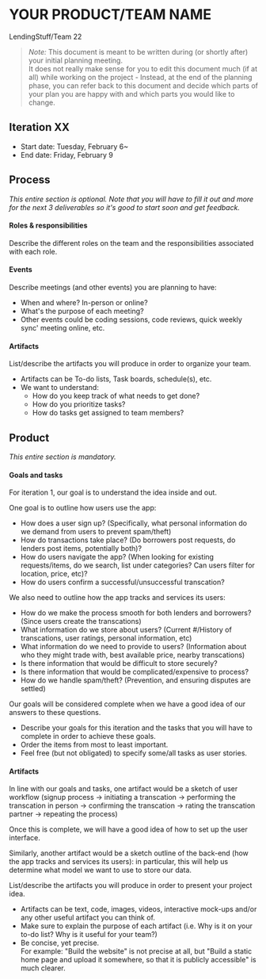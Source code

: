 # YOUR PRODUCT/TEAM NAME

LendingStuff/Team 22

 > _Note:_ This document is meant to be written during (or shortly after) your initial planning meeting.     
 > It does not really make sense for you to edit this document much (if at all) while working on the project - Instead, at the end of the planning phase, you can refer back to this document and decide which parts of your plan you are happy with and which parts you would like to change.


## Iteration XX

 * Start date: Tuesday, February 6~
 * End date: Friday, February 9

## Process

_This entire section is optional. Note that you will have to fill it out and more for the next 3 deliverables so it's good to start soon and get feedback._ 

#### Roles & responsibilities

Describe the different roles on the team and the responsibilities associated with each role.

#### Events

Describe meetings (and other events) you are planning to have:

 * When and where? In-person or online?
 * What's the purpose of each meeting?
 * Other events could be coding sessions, code reviews, quick weekly sync' meeting online, etc.

#### Artifacts

List/describe the artifacts you will produce in order to organize your team.       

 * Artifacts can be To-do lists, Task boards, schedule(s), etc.
 * We want to understand:
   * How do you keep track of what needs to get done?
   * How do you prioritize tasks?
   * How do tasks get assigned to team members?


## Product

_This entire section is mandatory._

#### Goals and tasks

For iteration 1, our goal is to understand the idea inside and out.

One goal is to outline how users use the app:

 * How does a user sign up? (Specifically, what personal information do we demand from users to prevent spam/theft)
 * How do transactions take place? (Do borrowers post requests, do lenders post items, potentially both)?
 * How do users navigate the app? (When looking for existing requests/items, do we search, list under categories? Can users filter for location, price, etc)?
 * How do users confirm a successful/unsuccessful transcation?

We also need to outline how the app tracks and services its users:

 * How do we make the process smooth for both lenders and borrowers? (Since users create the transcations)
 * What information do we store about users? (Current #/History of transcations, user ratings, personal information, etc)
 * What information do we need to provide to users? (Information about who they might trade with, best available price, nearby transcations)
 * Is there information that would be difficult to store securely?
 * Is there information that would be complicated/expensive to process?
 * How do we handle spam/theft? (Prevention, and ensuring disputes are settled)
 
Our goals will be considered complete when we have a good idea of our answers to these questions.

* Describe your goals for this iteration and the tasks that you will have to complete in order to achieve these goals.
 * Order the items from most to least important.
 * Feel free (but not obligated) to specify some/all tasks as user stories.

#### Artifacts

In line with our goals and tasks, one artifact would be a sketch of user workflow (signup process -> initiating a transcation -> performing the transcation in person -> confirming the transcation -> rating the transcation partner -> repeating the process)

Once this is complete, we will have a good idea of how to set up the user interface.

Similarly, another artifact would be a sketch outline of the back-end (how the app tracks and services its users): in particular, this will help us determine what model we want to use to store our data.

List/describe the artifacts you will produce in order to present your project idea.

 * Artifacts can be text, code, images, videos, interactive mock-ups and/or any other useful artifact you can think of.
 * Make sure to explain the purpose of each artifact (i.e. Why is it on your to-do list? Why is it useful for your team?)
 * Be concise, yet precise.         
   For example: "Build the website" is not precise at all, but "Build a static home page and upload it somewhere, so that it is publicly accessible" is much clearer.

